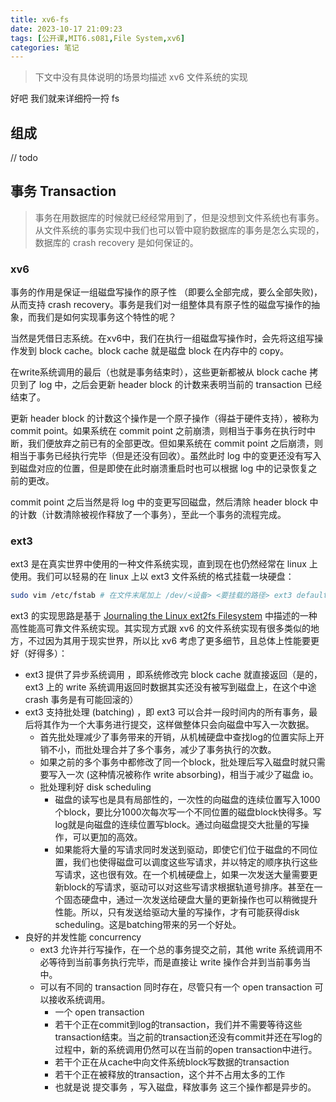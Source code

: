 ```yaml
---
title: xv6-fs
date: 2023-10-17 21:09:23
tags: [公开课,MIT6.s081,File System,xv6]
categories: 笔记
---
```


> 下文中没有具体说明的场景均描述 xv6 文件系统的实现

好吧 我们就来详细捋一捋 fs

## 组成

// todo

## 事务 Transaction

> 事务在用数据库的时候就已经经常用到了，但是没想到文件系统也有事务。从文件系统的事务实现中我们也可以管中窥豹数据库的事务是怎么实现的，数据库的 crash recovery 是如何保证的。

### xv6

事务的作用是保证一组磁盘写操作的原子性 （即要么全部完成，要么全部失败)，从而支持 crash recovery。事务是我们对一组整体具有原子性的磁盘写操作的抽象，而我们是如何实现事务这个特性的呢？

当然是凭借日志系统。在xv6中，我们在执行一组磁盘写操作时，会先将这组写操作发到 block cache。block cache 就是磁盘 block 在内存中的 copy。

在write系统调用的最后（也就是事务结束时），这些更新都被从 block cache 拷贝到了 log 中，之后会更新 header block 的计数来表明当前的 transaction 已经结束了。

更新 header block 的计数这个操作是一个原子操作（得益于硬件支持），被称为 commit point。如果系统在 commit point 之前崩溃，则相当于事务在执行时中断，我们便放弃之前已有的全部更改。但如果系统在 commit point 之后崩溃，则相当于事务已经执行完毕（但是还没有回收）。虽然此时 log 中的变更还没有写入到磁盘对应的位置，但是即使在此时崩溃重启时也可以根据 log 中的记录恢复之前的更改。

commit point 之后当然是将 log 中的变更写回磁盘，然后清除 header block 中的计数（计数清除被视作释放了一个事务），至此一个事务的流程完成。

### ext3

ext3 是在真实世界中使用的一种文件系统实现，直到现在也仍然经常在 linux 上使用。我们可以轻易的在 linux 上以 ext3 文件系统的格式挂载一块硬盘：

```bash
sudo vim /etc/fstab # 在文件末尾加上 /dev/<设备> <要挂载的路径> ext3 defaults 1 1
```

ext3 的实现思路是基于 [Journaling the Linux ext2fs Filesystem](https://pdos.csail.mit.edu/6.828/2020/readings/journal-design.pdf) 中描述的一种高性能高可靠文件系统实现。其实现方式跟 xv6 的文件系统实现有很多类似的地方，不过因为其用于现实世界，所以比 xv6 考虑了更多细节，且总体上性能要更好（好得多）：

- ext3 提供了异步系统调用 ，即系统修改完 block cache 就直接返回（是的，ext3 上的 write 系统调用返回时数据其实还没有被写到磁盘上，在这个中途 crash 事务是有可能回滚的）
- ext3 支持批处理 (batching) ，即 ext3 可以合并一段时间内的所有事务，最后将其作为一个大事务进行提交，这样做整体只会向磁盘中写入一次数据。
  - 首先批处理减少了事务带来的开销，从机械硬盘中查找log的位置实际上开销不小，而批处理合并了多个事务，减少了事务执行的次数。
  - 如果之前的多个事务中都修改了同一个block，批处理后写入磁盘时就只需要写入一次 (这种情况被称作 write absorbing)，相当于减少了磁盘 io。
  - 批处理利好 disk scheduling
    - 磁盘的读写也是具有局部性的，一次性的向磁盘的连续位置写入1000个block，要比分1000次每次写一个不同位置的磁盘block快得多。写log就是向磁盘的连续位置写block。通过向磁盘提交大批量的写操作，可以更加的高效。
    - 如果能将大量的写请求同时发送到驱动，即使它们位于磁盘的不同位置，我们也使得磁盘可以调度这些写请求，并以特定的顺序执行这些写请求，这也很有效。在一个机械硬盘上，如果一次发送大量需要更新block的写请求，驱动可以对这些写请求根据轨道号排序。甚至在一个固态硬盘中，通过一次发送给硬盘大量的更新操作也可以稍微提升性能。所以，只有发送给驱动大量的写操作，才有可能获得disk scheduling。这是batching带来的另一个好处。
- 良好的并发性能 concurrency
  - ext3 允许并行写操作，在一个总的事务提交之前，其他 write 系统调用不必等待到当前事务执行完毕，而是直接让 write 操作合并到当前事务当中。
  - 可以有不同的 transaction 同时存在，尽管只有一个 open transaction 可以接收系统调用。
    - 一个 open transaction
    - 若干个正在commit到log的transaction，我们并不需要等待这些transaction结束。当之前的transaction还没有commit并还在写log的过程中，新的系统调用仍然可以在当前的open transaction中进行。
    - 若干个正在从cache中向文件系统block写数据的transaction
    - 若干个正在被释放的transaction，这个并不占用太多的工作
    - 也就是说 提交事务 ，写入磁盘，释放事务 这三个操作都是异步的。
